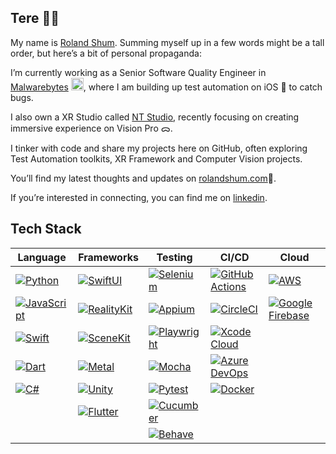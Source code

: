 ## Tere 🤝🏻

My name is [Roland Shum](https://www.linkedin.com/in/rolandshum/). Summing myself up in a few words might be a tall order, but here’s a bit of personal propaganda:

I’m currently working as a Senior Software Quality Engineer in [Malwarebytes](https://www.malwarebytes.com/) <a href="https://www.malwarebytes.com/">
  <img src="https://cdn3.emoji.gg/emojis/4760_malwarebytes.png" width="20" height="20" alt="malwarebytes"></a>, where I am building up test automation on iOS  to catch bugs.

I also own a XR Studio called [NT Studio](https://nt-studio.eu/), recently focusing on creating immersive experience on Vision Pro ᯅ.

I tinker with code and share my projects here on GitHub, often exploring Test Automation toolkits, XR Framework and Computer Vision projects.

You’ll find my latest thoughts and updates on [rolandshum.com](https://rolandshum.com)📝.

If you’re interested in connecting, you can find me on [linkedin](https://www.linkedin.com/in/rolandshum/).

## Tech Stack

| Language | Frameworks | Testing | CI/CD | Cloud |
| --- | --- | --- | --- | --- |
| [![Python](https://img.shields.io/badge/Python-3776AB?style=for-the-badge&logo=python&logoColor=white)](https://www.python.org) | [![SwiftUI](https://img.shields.io/badge/SwiftUI-FA7343?style=for-the-badge&logo=swift&logoColor=white)](https://developer.apple.com/xcode/swiftui/) | [![Selenium](https://img.shields.io/badge/Selenium-43B02A?style=for-the-badge&logo=selenium&logoColor=white)](https://www.selenium.dev) | [![GitHub Actions](https://img.shields.io/badge/GitHub_Actions-2088FF?style=for-the-badge&logo=github-actions&logoColor=white)](https://github.com/features/actions) | [![AWS](https://img.shields.io/badge/AWS-FF9900?style=for-the-badge&logo=amazon-aws&logoColor=white)](https://aws.amazon.com/) |
| [![JavaScript](https://img.shields.io/badge/JavaScript-F7DF1E?style=for-the-badge&logo=javascript&logoColor=black)](https://developer.mozilla.org/en-US/docs/Web/JavaScript) | [![RealityKit](https://img.shields.io/badge/RealityKit-FF9500?style=for-the-badge&logo=apple&logoColor=white)](https://developer.apple.com/augmented-reality/realitykit/) | [![Appium](https://img.shields.io/badge/Appium-41BDF5?style=for-the-badge&logo=appium&logoColor=white)](https://appium.io/) | [![CircleCI](https://img.shields.io/badge/CircleCI-343434?style=for-the-badge&logo=circleci&logoColor=white)](https://circleci.com/) | [![Google Firebase](https://img.shields.io/badge/Firebase-FFCA28?style=for-the-badge&logo=firebase&logoColor=black)](https://firebase.google.com/) |
| [![Swift](https://img.shields.io/badge/Swift-FA7343?style=for-the-badge&logo=swift&logoColor=white)](https://developer.apple.com/swift/) | [![SceneKit](https://img.shields.io/badge/SceneKit-0A84FF?style=for-the-badge&logo=apple&logoColor=white)](https://developer.apple.com/scenekit/) | [![Playwright](https://img.shields.io/badge/Playwright-2EAD33?style=for-the-badge&logo=microsoft&logoColor=white)](https://playwright.dev/) | [![Xcode Cloud](https://img.shields.io/badge/Xcode_Cloud-147EFB?style=for-the-badge&logo=xcode&logoColor=white)](https://developer.apple.com/xcode-cloud/) | |
| [![Dart](https://img.shields.io/badge/Dart-0175C2?style=for-the-badge&logo=dart&logoColor=white)](https://dart.dev/) | [![Metal](https://img.shields.io/badge/Metal-4A4A4A?style=for-the-badge&logo=apple&logoColor=white)](https://developer.apple.com/metal/) | [![Mocha](https://img.shields.io/badge/Mocha-8D6748?style=for-the-badge&logo=mocha&logoColor=white)](https://mochajs.org/) | [![Azure DevOps](https://img.shields.io/badge/Azure_DevOps-0078D7?style=for-the-badge&logo=azure-devops&logoColor=white)](https://azure.microsoft.com/en-us/services/devops/) | |
| [![C#](https://img.shields.io/badge/C%23-239120?style=for-the-badge&logo=c-sharp&logoColor=white)](https://docs.microsoft.com/en-us/dotnet/csharp/) | [![Unity](https://img.shields.io/badge/Unity-000000?style=for-the-badge&logo=unity&logoColor=white)](https://unity.com/) | [![Pytest](https://img.shields.io/badge/Pytest-0A9EDC?style=for-the-badge&logo=pytest&logoColor=white)](https://docs.pytest.org/) | [![Docker](https://img.shields.io/badge/Docker-2496ED?style=for-the-badge&logo=docker&logoColor=white)](https://www.docker.com/) | |
| | [![Flutter](https://img.shields.io/badge/Flutter-02569B?style=for-the-badge&logo=flutter&logoColor=white)](https://flutter.dev/) | [![Cucumber](https://img.shields.io/badge/Cucumber-23D96C?style=for-the-badge&logo=cucumber&logoColor=white)](https://cucumber.io/) | | |
| | | [![Behave](https://img.shields.io/badge/Behave-47A248?style=for-the-badge&logo=behave&logoColor=white)](https://behave.readthedocs.io/en/stable/) | | |

